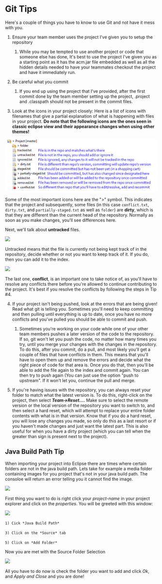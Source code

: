 # Git Tips

Here's a couple of things you have to know to use Git and not have it
mess with you.

1)  Ensure your team member uses the project I've given you to setup the
    repository
    
    1.  While you may be tempted to use another project or code that
        someone else has done, It's best to use the project I've given
        you as a starting point as it has the acm.jar file embedded as
        well as all the hidden details needed to have your teammates
        checkout the project and have it immediately run.

2)  Be careful what you commit
    
    1.  If you end up using the project that I've provided, after the
        first commit done by the team member setting up the project,
        .project and .classpath should not be present in the commit
        files.

3)  Look at the icons in your project closely: Here is a list of icons
    with filenames that give a partial explanation of what is happening
    with files in your project. **Do note that the following icons are 
    the ones seen in classic eclipse view and their appearance
    changes when using other themes!** 

![](gittips/media/image1.png)

Some of the most important icons here are the "\>" symbol. This
indicates that the project and subsequently, some files (in this case
```conflict.txt```, ```dirty.txt```, and ```partially-staged.txt``` as well as ```folder```) are
**dirty**, which is that they are different than the current head of the
repository. Normally as soon as you make changes, you'll see differences
here.

Next, we'll talk about **untracked** files.

![](gittips/media/untracked.png)

Untracked means that the file is currently not being kept track of in
the repository, decide whether or not you want to keep track of it. If
you do, then you can add it to the index.

![](gittips/media/conflict.PNG)

The last one, **conflict**, is an important one to take notice of, as you'll 
have to resolve any conflicts there before you're allowed to continue 
contributing to the project. It's best if you resolve the conflicts 
by following the steps in Tip \#4.

4)  If your project isn't being pushed, look at the errors that are
    being given\! Read what git is telling you. Sometimes you'll need to
    keep committing and then pulling until everything is up to date,
    once you have no more conflicts and you've pulled you should be able
    to commit and push.
    
    1.  Sometimes you're working on your code while one of your other
        team members pushes a later version of the code to the
        repository. If so, git won't let you push the code, no matter
        how many times you try, until you merge your changes with the
        changes in the repository. To do this, after you commit, do a
        pull, and most likely you'll get a couple of files that have
        conflicts in them. This means that you'll have to open them up
        and remove the errors and decide what the right piece of code
        for that area is. Once you do that, then you'll be able to add
        the file again to the index and commit again. You can then try
        to push again (You can just use the option "push to upstream".
        If it won't let you, continue the pull and merge.

5)  If you're having issues with the repository, you can always reset
    your folder to match what the latest version is. To do this,
    right-click on the project, then select ***Team-\>Reset….*** Make
    sure to select the remote version or the local version of the
    repository you want to switch to, and then select a hard reset,
    which will attempt to replace your entire folder contents with what
    is in that version. Know that if you do a hard reset, you will lose
    any changes you made, so only do this as a last resort or if you
    haven't made changes and just want the latest part. This is also
    useful for when you have a dirty project (which you can tell when
    the greater than sign is present next to the project).
    
## Java Build Path Tip

When importing your project into Eclipse there are times where certain 
folders are not in the java build path. Lets take for example a media folder 
containing images for you project that's not in your java build path. 
The consoloe will return an error telling you it cannot find the image.


![](gittips/media/cannotFindImage.png)


First thing you want to do is right click your *project-name* in 
your project explorer and click on the *properties*. You will be greeted
with this window: 
    
    
![](gittips/media/propertiesPage.png)


    1) Cick *Java Build Path*

    3) Click on the *Source* tab

    5) Click on *Add Folder*

Now you are met with the Source Folder Selection 

![](gittips/media/sourceFolderSelection.png)

All you have to do now is check the folder you want to add and click *Ok*, and 
*Apply and Close* and you are done!






    

    

